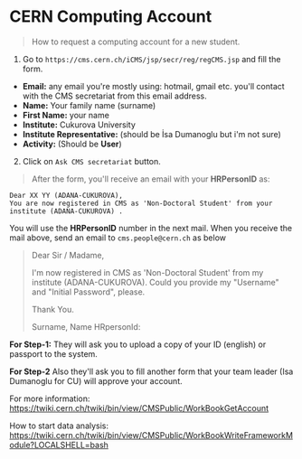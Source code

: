 # CERN Computing Account
> How to request a computing account for a new student.

1. Go to `https://cms.cern.ch/iCMS/jsp/secr/reg/regCMS.jsp` and fill the form.

- **Email:** any email you're mostly using: hotmail, gmail etc. you'll contact with the CMS secretariat from this email address. 
- **Name:** Your family name (surname)
- **First Name:** your name
- **Institute:** Cukurova University
- **Institute Representative:** (should be İsa Dumanoglu but i'm not sure)
- **Activity:** (Should be **User**)


2. Click on `Ask CMS secretariat` button.

> After the form, you'll receive an email with your **HRPersonID** as:

    Dear XX YY (ADANA-CUKUROVA),
    You are now registered in CMS as 'Non-Doctoral Student' from your institute (ADANA-CUKUROVA) .

You will use the **HRPersonID** number in the next mail.
When you receive the mail above, send an email to `cms.people@cern.ch` as below



> Dear Sir / Madame,
>
>	I'm now registered in CMS as 'Non-Doctoral Student' from my institute (ADANA-CUKUROVA). Could you provide my "Username" and "Initial Password", please.
>
>	Thank You.
>
> Surname, Name
> HRpersonId:

**For Step-1:**
They will ask you to upload a copy of your ID (english) or passport to the system.

**For Step-2**
Also they'll ask you to fill another form that your team leader (Isa Dumanoglu for CU) will approve your account.








For more information: https://twiki.cern.ch/twiki/bin/view/CMSPublic/WorkBookGetAccount

How to start data analysis: https://twiki.cern.ch/twiki/bin/view/CMSPublic/WorkBookWriteFrameworkModule?LOCALSHELL=bash
